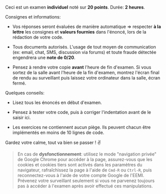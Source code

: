 Ceci est un examen **individuel** noté sur **20 points**. Durée: **2 heures**.

Consignes et informations:

- Vos réponses seront évaluées de manière automatique => respecter **à la lettre** les consignes et **valeurs fournies** dans l'énoncé, lors de la rédaction de votre code.

- Tous documents autorisés. L'usage de tout moyen de communication (ex: email, chat, SMS, discussion via forums) et toute fraude détectée engendrera une **note de 0/20**.

- Pensez à rendre votre copie **avant** l'heure de fin d'examen. Si vous sortez de la salle avant l'heure de la fin d'examen, montrez l'écran final de rendu au surveillant puis laissez votre ordinateur dans la salle, écran fermé.

Quelques conseils:

- Lisez tous les énoncés en début d'examen.

- Pensez à tester votre code, puis à corriger l'indentation avant de le saisir ici.

- Les exercices ne contiennent aucun piège. Ils peuvent chacun être implémentés en moins de 10 lignes de code.

Gardez votre calme, tout va bien se passer ! ✌️

> En cas de **dysfonctionnement**: utilisez le mode "navigation privée" de Google Chrome pour accéder à la page, assurez-vous que les cookies et cookies tiers sont activés dans les paramètres du navigateur, rafraîchissez la page à l'aide de `Cmd-R` ou `Ctrl-R`, puis reconnectez-vous à l'aide de votre compte Google de l'EEMI. Prévenez votre surveillant seulement si vous ne parvenez toujours pas à accéder à l'examen après avoir effectué ces manipulations.
